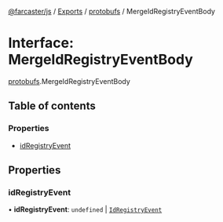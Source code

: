 [@farcaster/js](../README.md) / [Exports](../modules.md) / [protobufs](../modules/protobufs.md) / MergeIdRegistryEventBody

# Interface: MergeIdRegistryEventBody

[protobufs](../modules/protobufs.md).MergeIdRegistryEventBody

## Table of contents

### Properties

- [idRegistryEvent](protobufs.MergeIdRegistryEventBody.md#idregistryevent)

## Properties

### idRegistryEvent

• **idRegistryEvent**: `undefined` \| [`IdRegistryEvent`](../modules/protobufs.md#idregistryevent)
